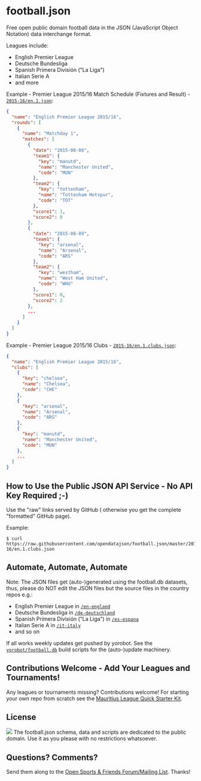 # football.json

Free open public domain football data in the JSON (JavaScript Object Notation)
data interchange format.

Leagues include:

- English Premier League
- Deutsche Bundesliga
- Spanish Primera División ("La Liga")
- Italian Serie A
- and more

Example - Premier League 2015/16 Match Schedule (Fixtures and Result) - [`2015-16/en.1.json`](https://raw.githubusercontent.com/opendatajson/football.json/master/2015-16/en.1.json):

``` json
{
  "name": "English Premier League 2015/16",
  "rounds": [
    {
      "name": "Matchday 1",
      "matches": [
        {
          "date": "2015-08-08",
          "team1": {
            "key": "manutd",
            "name": "Manchester United",
            "code": "MUN"
          },
          "team2": {
            "key": "tottenham",
            "name": "Tottenham Hotspur",
            "code": "TOT"
          },
          "score1": 1,
          "score2": 0
        },
        {
          "date": "2015-08-09",
          "team1": {
            "key": "arsenal",
            "name": "Arsenal",
            "code": "ARS"
          },
          "team2": {
            "key": "westham",
            "name": "West Ham United",
            "code": "WHU"
          },
          "score1": 0,
          "score2": 2
        },
        ...
      ]
    }
  ]
}
```


Example - Premier League 2015/16 Clubs - [`2015-16/en.1.clubs.json`](https://raw.githubusercontent.com/opendatajson/football.json/master/2015-16/en.1.clubs.json):

``` json
{
  "name": "English Premier League 2015/16",
  "clubs": [
    {
      "key": "chelsea",
      "name": "Chelsea",
      "code": "CHE"
    },
    {
      "key": "arsenal",
      "name": "Arsenal",
      "code": "ARS"
    },
    {
      "key": "manutd",
      "name": "Manchester United",
      "code": "MUN"
    },
    ...
  ]
}
```

## How to Use the Public JSON API Service - No API Key Required ;-)

Use the "raw" links served by GitHub (
otherwise you get the complete "formatted" GitHub page).

Example:

```
$ curl https://raw.githubusercontent.com/opendatajson/football.json/master/2015-16/en.1.clubs.json
```


## Automate, Automate, Automate

Note: The JSON files get (auto-)generated using the football.db datasets, thus, please do NOT
edit the JSON files but the source files in the country repos e.g.:

- English Premier League in [`/en-england`](https://github.com/openfootball/eng-england)
- Deutsche Bundesliga in [`/de-deutschland`](https://github.com/openfootball/de-deutschland)
- Spanish Primera División ("La Liga") in [`/es-espana`](https://github.com/openfootball/es-espana)
- Italian Serie A  in [`/it-italy`](https://github.com/openfootball/it-italy)
- and so on


If all works weekly updates get pushed by yorobot.
See the [`yorobot/football.db`](https://github.com/yorobot/football.db) build scripts for
the (auto-)update machinery.


## Contributions Welcome - Add Your Leagues and Tournaments!

Any leagues or tournaments missing? Contributions welcome!
For starting your own repo from scratch see the [Mauritius League Quick Starter Kit](https://github.com/sportkit/mu-mauritius).


## License

![](https://publicdomainworks.github.io/buttons/zero88x31.png)
The football.json schema, data and scripts are dedicated to the public domain. Use it as you please with no restrictions whatsoever.


## Questions? Comments?

Send them along to the
[Open Sports & Friends Forum/Mailing List](http://groups.google.com/group/opensport).
Thanks!
